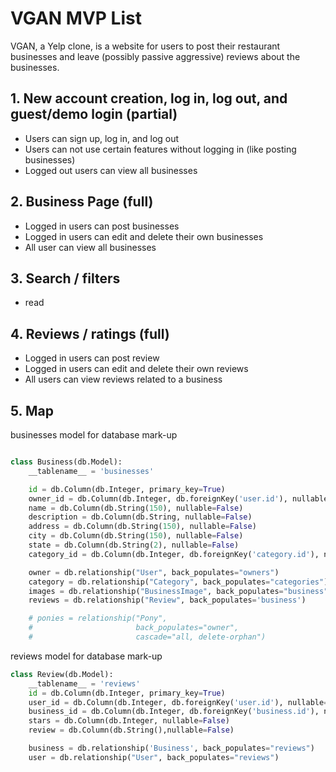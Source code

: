 # VGAN MVP List

VGAN, a Yelp clone, is a website for users to post their restaurant businesses and leave (possibly passive aggressive) reviews about the businesses.

## 1. New account creation, log in, log out, and guest/demo login (partial)

* Users can sign up, log in, and log out
* Users can not use certain features without logging in (like posting businesses)
* Logged out users can view all businesses

## 2. Business Page (full)

* Logged in users can post businesses
* Logged in users can edit and delete their own businesses
* All user can view all businesses

## 3. Search / filters

* read

## 4. Reviews / ratings (full)

* Logged in users can post review
* Logged in users can edit and delete their own reviews
* All users can view reviews related to a business

## 5. Map


businesses model for database mark-up
```python

class Business(db.Model):
    __tablename__ = 'businesses'

    id = db.Column(db.Integer, primary_key=True)
    owner_id = db.Column(db.Integer, db.foreignKey('user.id'), nullable=False)
    name = db.Column(db.String(150), nullable=False)
    description = db.Column(db.String, nullable=False)
    address = db.Column(db.String(150), nullable=False)
    city = db.Column(db.String(150), nullable=False)
    state = db.Column(db.String(2), nullable=False)
    category_id = db.Column(db.Integer, db.foreignKey('category.id'), nullable=False)

    owner = db.relationship("User", back_populates="owners")
    category = db.relationship("Category", back_populates="categories")
    images = db.relationship("BusinessImage", back_populates="business", cascade="all,delete")
    reviews = db.relationship("Review", back_populates='business')

    # ponies = relationship("Pony",
    #                       back_populates="owner",
    #                       cascade="all, delete-orphan")

```

reviews model for database mark-up
```python
class Review(db.Model):
    __tablename__ = 'reviews'
    id = db.Column(db.Integer, primary_key=True)
    user_id = db.Column(db.Integer, db.foreignKey('user.id'), nullable=False)
    business_id = db.Column(db.Integer, db.foreignKey('business.id'), nullable=False)
    stars = db.Column(db.Integer, nullable=False)
    review = db.Column(db.String(),nullable=False)

    business = db.relationship('Business', back_populates="reviews")
    user = db.relationship("User", back_populates="reviews")
```
